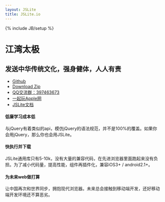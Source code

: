 ```yaml
---
layout: JSLite
title: JSLite.io
---
```

{% include JB/setup %}

<div class="header wp">
  <h1>江湾太极 <a href="#"></a></h1>
  <h2>发送中华传统文化，强身健体，人人有责</h2>
</div>
<div class="menu wp">
  <ul class="wp">
    <li><a href="https://github.com/jaywcjlove/JSLite"><i class="icon_github"></i>Github</a></li>
    <li><a href="https://github.com/jaywcjlove/JSLite/archive/master.zip"><i class="icon_download"></i>Download Zip</a></li>
    <li><a href="javascript:void(0)"><i class="icon_bubbles"></i>QQ交流群：397463673</a></li>
    <li><a href="http://weibo.com/pc175"><i class="icon_weibo"></i>一起玩Apple网</a></li>
    <li class="r"><a href="/JSLite/doc/">JSLite文档</a></li>
  </ul>
</div>

<div class="info wp w">
  <div class="sps">
      <h4><i class="icon_wallet"></i>低廉学习成本低</h4>
      <p>与jQuery有着类似的api，模仿jQuery的语法规范，并不是100%的覆盖。如果你会用jQuery，那么你也会用JSLite。</p>
    </div>
  <div class="sps">
      <h4><i class="icon_rocket"></i>快执行并下载</h4>
      <p>JSLite通用库只有5-10k，没有大量的兼容代码，在先进浏览器里面跑起来没有负担。为了减小代码量，提高性能，组件再插件化，兼容iOS3+ / android2.1+。</p>
    </div>
  <div class="sps">
      <h4><i class="icon_lab"></i>为未来web做打算</h4>
      <p>让中国再次和世界同步，拥抱现代浏览器。未来总会接触到移动端开发，还好移动端开发环境还不算恶劣。</p>
    </div>
  <div class="cl"></div>
</div>


